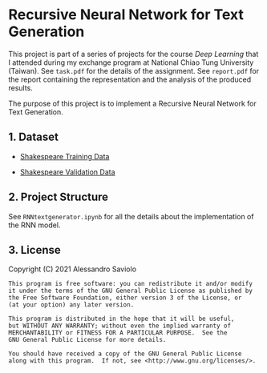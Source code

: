 # Recursive Neural Network for Text Generation

This project is part of a series of projects for the course _Deep Learning_ that I attended during my exchange program at National Chiao Tung University (Taiwan). See `task.pdf` for the details of the assignment. See `report.pdf` for the report containing the representation and the analysis of the produced results.

The purpose of this project is to implement a Recursive Neural Network for Text Generation.

## 1. Dataset

- [Shakespeare Training Data](https://drive.google.com/open?id=1QxvfgPHqLaFazKjGnvFkYZLG9IPq2zts)

- [Shakespeare Validation Data](https://drive.google.com/open?id=1ifCayXQxv0-iOh0V3wEdgKtl1VU-AevO)

## 2. Project Structure

See `RNNtextgenerator.ipynb` for all the details about the implementation of the RNN model.

## 3. License

Copyright (C) 2021 Alessandro Saviolo
```
This program is free software: you can redistribute it and/or modify
it under the terms of the GNU General Public License as published by
the Free Software Foundation, either version 3 of the License, or
(at your option) any later version.

This program is distributed in the hope that it will be useful,
but WITHOUT ANY WARRANTY; without even the implied warranty of
MERCHANTABILITY or FITNESS FOR A PARTICULAR PURPOSE.  See the
GNU General Public License for more details.

You should have received a copy of the GNU General Public License
along with this program.  If not, see <http://www.gnu.org/licenses/>.
```
